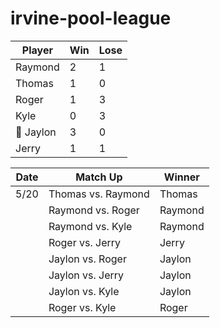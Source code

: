# irvine-pool-league

| Player | Win | Lose |
|-----|-----|-----|
| Raymond | 2 | 1 |
| Thomas | 1 | 0 |
| Roger | 1 | 3 |
| Kyle | 0 | 3 |
| 👑 Jaylon | 3 | 0 |
| Jerry | 1 | 1 |

| Date | Match Up | Winner |
|-----|-----|-----|
| 5/20 | Thomas vs. Raymond | Thomas |
|  | Raymond vs. Roger | Raymond |
|  | Raymond vs. Kyle | Raymond |
|  | Roger vs. Jerry | Jerry |
|  | Jaylon vs. Roger | Jaylon |
|  | Jaylon vs. Jerry | Jaylon |
|  | Jaylon vs. Kyle | Jaylon |
|  | Roger vs. Kyle | Roger |
